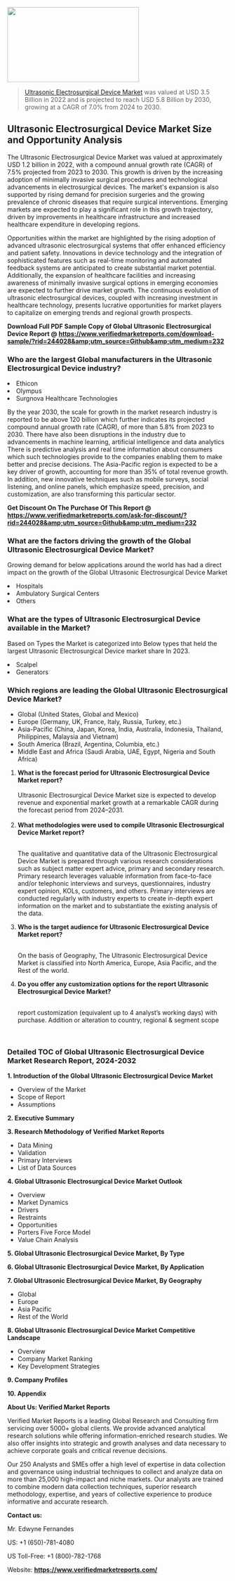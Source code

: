 <img src="https://ffe5etoiles.com/wp-content/uploads/2024/12/MST1-300x171.png" alt="" width="300" height="171" class="alignnone size-medium wp-image-20088" /><blockquote><p><p><a href="https://www.verifiedmarketreports.com/download-sample/?rid=244028&utm_source=Github&utm_medium=232" target="_blank">Ultrasonic Electrosurgical Device Market</a> was valued at USD 3.5 Billion in 2022 and is projected to reach USD 5.8 Billion by 2030, growing at a CAGR of 7.0% from 2024 to 2030.</p></blockquote><p><h2>Ultrasonic Electrosurgical Device Market Size and Opportunity Analysis</h2><p>The Ultrasonic Electrosurgical Device Market was valued at approximately USD 1.2 billion in 2022, with a compound annual growth rate (CAGR) of 7.5% projected from 2023 to 2030. This growth is driven by the increasing adoption of minimally invasive surgical procedures and technological advancements in electrosurgical devices. The market's expansion is also supported by rising demand for precision surgeries and the growing prevalence of chronic diseases that require surgical interventions. Emerging markets are expected to play a significant role in this growth trajectory, driven by improvements in healthcare infrastructure and increased healthcare expenditure in developing regions.</p><p>Opportunities within the market are highlighted by the rising adoption of advanced ultrasonic electrosurgical systems that offer enhanced efficiency and patient safety. Innovations in device technology and the integration of sophisticated features such as real-time monitoring and automated feedback systems are anticipated to create substantial market potential. Additionally, the expansion of healthcare facilities and increasing awareness of minimally invasive surgical options in emerging economies are expected to further drive market growth. The continuous evolution of ultrasonic electrosurgical devices, coupled with increasing investment in healthcare technology, presents lucrative opportunities for market players to capitalize on emerging trends and regional growth prospects.</p></p><p class=""><strong>Download Full PDF Sample Copy of Global Ultrasonic Electrosurgical Device Report @ <a href="https://www.verifiedmarketreports.com/download-sample/?rid=244028&amp;utm_source=Github&amp;utm_medium=232" target="_blank">https://www.verifiedmarketreports.com/download-sample/?rid=244028&amp;utm_source=Github&amp;utm_medium=232</a></strong></p><h3 id="" class="">Who are the largest Global manufacturers in the Ultrasonic Electrosurgical Device industry?</h3><p><li>Ethicon</li><li> Olympus</li><li> Surgnova Healthcare Technologies</li></p><div class=""><div class="" dir="" data-message-author-role="" data-message-id="" data-message-model-slug=""><div class=""><div class=""><div class=""><div class="" dir="" data-message-author-role="" data-message-id="" data-message-model-slug=""><div class=""><div class=""><p>By the year 2030, the scale for growth in the market research industry is reported to be above 120 billion which further indicates its projected compound annual growth rate (CAGR), of more than 5.8% from 2023 to 2030. There have also been disruptions in the industry due to advancements in machine learning, artificial intelligence and data analytics There is predictive analysis and real time information about consumers which such technologies provide to the companies enabling them to make better and precise decisions. The Asia-Pacific region is expected to be a key driver of growth, accounting for more than 35% of total revenue growth. In addition, new innovative techniques such as mobile surveys, social listening, and online panels, which emphasize speed, precision, and customization, are also transforming this particular sector.</p><p><strong>Get Discount On The Purchase Of This Report @&nbsp; <a href="https://www.verifiedmarketreports.com/ask-for-discount/?rid=244028&amp;utm_source=Github&amp;utm_medium=232" target="_blank">https://www.verifiedmarketreports.com/ask-for-discount/?rid=244028&amp;utm_source=Github&amp;utm_medium=232</a></strong></p></div></div></div></div></div></div></div></div><h3 id="" class="">What are the factors driving the growth of the Global Ultrasonic Electrosurgical Device Market?</h3><p id="" class="">Growing demand for below applications around the world has had a direct impact on the growth of the Global Ultrasonic Electrosurgical Device Market</p><p id="" class=""><li>Hospitals</li><li> Ambulatory Surgical Centers</li><li> Others</li></p><h3 id="" class="">What are the types of Ultrasonic Electrosurgical Device available in the Market?</h3><p id="" class="">Based on Types the Market is categorized into Below types that held the largest Ultrasonic Electrosurgical Device market share In 2023.</p><p id="" class=""><li>Scalpel</li><li> Generators</li></p><h3 id="" class="">Which regions are leading the Global Ultrasonic Electrosurgical Device Market?</h3><ul><li>Global (United States, Global and Mexico)</li><li>Europe (Germany, UK, France, Italy, Russia, Turkey, etc.)</li><li>Asia-Pacific (China, Japan, Korea, India, Australia, Indonesia, Thailand, Philippines, Malaysia and Vietnam)</li><li>South America (Brazil, Argentina, Columbia, etc.)</li><li>Middle East and Africa (Saudi Arabia, UAE, Egypt, Nigeria and South Africa)</li></ul><p><ol><li><strong>What is the forecast period for Ultrasonic Electrosurgical Device Market report?<br /></strong><br /><span data-sheets-root="1" data-sheets-value="{&quot;1&quot;:2,&quot;2&quot;:&quot;XXXX size is expected to develop revenue and exponential market growth at a remarkable CAGR during the forecast period from 2024&ndash;2030.&quot;}" data-sheets-userformat="{&quot;2&quot;:12674,&quot;4&quot;:{&quot;1&quot;:2,&quot;2&quot;:16776960},&quot;10&quot;:2,&quot;11&quot;:0,&quot;15&quot;:&quot;Arial&quot;,&quot;16&quot;:12}">Ultrasonic Electrosurgical Device Market size is expected to develop revenue and exponential market growth at a remarkable CAGR during the forecast period from 2024&ndash;2031.</span><br /><br /></li><li><strong>What methodologies were used to compile Ultrasonic Electrosurgical Device Market report?<br /><br /></strong><p>The qualitative and quantitative data of the&nbsp;Ultrasonic Electrosurgical Device Market is prepared through various research considerations such as subject matter expert advice, primary and secondary research. Primary research leverages valuable information from face-to-face and/or telephonic interviews and surveys, questionnaires, industry expert opinion, KOLs, customers, and others. Primary interviews are conducted regularly with industry experts to create in-depth expert information on the market and to substantiate the existing analysis of the data.&nbsp;</p></li><li><strong>Who is the target audience for Ultrasonic Electrosurgical Device Market report?<br /><br /></strong><p>On the basis of Geography, The&nbsp;Ultrasonic Electrosurgical Device Market is classified into North America, Europe, Asia Pacific, and the Rest of the world.</p></li><li><strong>Do you offer any customization options for the report Ultrasonic Electrosurgical Device Market?<br /><br /></strong><p>report customization (equivalent up to 4 analyst&rsquo;s working days) with purchase. Addition or alteration to country, regional &amp; segment scope</p><p>&nbsp;</p></li></ol></p><h3 id="" class="">Detailed TOC of Global Ultrasonic Electrosurgical Device Market Research Report, 2024-2032</h3><p id="" class=""><strong>1. Introduction of the Global Ultrasonic Electrosurgical Device Market</strong></p><ul><li>Overview of the Market</li><li>Scope of Report</li><li>Assumptions</li></ul><p id="" class=""><strong>2. Executive Summary</strong></p><p id="" class=""><strong>3. Research Methodology of&nbsp;Verified Market Reports</strong></p><ul><li>Data Mining</li><li>Validation</li><li>Primary Interviews</li><li>List of Data Sources</li></ul><p id="" class=""><strong>4. Global Ultrasonic Electrosurgical Device Market Outlook</strong></p><ul><li>Overview</li><li>Market Dynamics</li><li>Drivers</li><li>Restraints</li><li>Opportunities</li><li>Porters Five Force Model</li><li>Value Chain Analysis</li></ul><p id="" class=""><strong>5. Global Ultrasonic Electrosurgical Device Market, By&nbsp;Type</strong></p><p id="" class=""><strong>6. Global Ultrasonic Electrosurgical Device Market, By Application</strong></p><p id="" class=""><strong>7. Global Ultrasonic Electrosurgical Device Market, By Geography</strong></p><ul><li>Global</li><li>Europe</li><li>Asia Pacific</li><li>Rest of the World</li></ul><p id="" class=""><strong>8. Global Ultrasonic Electrosurgical Device Market Competitive Landscape</strong></p><ul><li>Overview</li><li>Company Market Ranking</li><li>Key Development Strategies</li></ul><p id="" class=""><strong>9. Company Profiles</strong></p><p id="" class=""><strong>10. Appendix</strong></p><p id="" class=""><strong>About Us: Verified Market Reports</strong></p><p id="" class="">Verified Market Reports is a leading Global Research and Consulting firm servicing over 5000+ global clients. We provide advanced analytical research solutions while offering information-enriched research studies. We also offer insights into strategic and growth analyses and data necessary to achieve corporate goals and critical revenue decisions.</p><p id="" class="">Our 250 Analysts and SMEs offer a high level of expertise in data collection and governance using industrial techniques to collect and analyze data on more than 25,000 high-impact and niche markets. Our analysts are trained to combine modern data collection techniques, superior research methodology, expertise, and years of collective experience to produce informative and accurate research.</p><p id="" class=""><strong>Contact us:</strong></p><p id="" class="">Mr. Edwyne Fernandes</p><p id="" class="">US: +1 (650)-781-4080</p><p id="" class="">US Toll-Free: +1 (800)-782-1768</p><p id="" class="">Website: <a target="" data-test-app-aware-link=""><strong>https://www.verifiedmarketreports.com/</strong></a></p>
